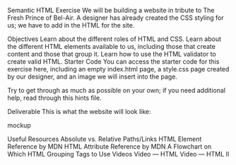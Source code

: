 Semantic HTML
Exercise
We will be building a website in tribute to The Fresh Prince of Bel-Air. A designer has already created the CSS styling for us; we have to add in the HTML for the site.

Objectives
Learn about the different roles of HTML and CSS.
Learn about the different HTML elements available to us, including those that create content and those that group it.
Learn how to use the HTML validator to create valid HTML.
Starter Code
You can access the starter code for this exercise here, including an empty index.html page, a style.css page created by our designer, and an image we will insert into the page.

Try to get through as much as possible on your own; if you need additional help, read through this hints file.

Deliverable
This is what the website will look like:

mockup

Useful Resources
Absolute vs. Relative Paths/Links
HTML Element Reference by MDN
HTML Attribute Reference by MDN
A Flowchart on Which HTML Grouping Tags to Use
Videos
Video — HTML
Video — HTML II
